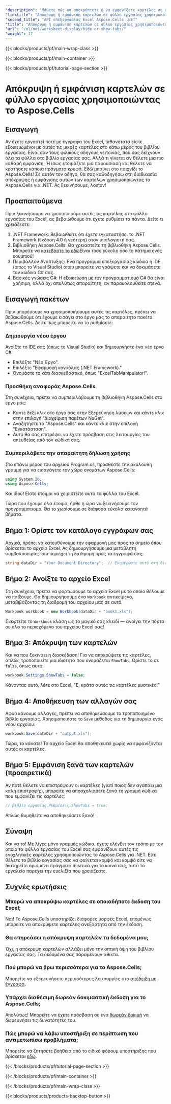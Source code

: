 ```yaml
---
"description": "Μάθετε πώς να αποκρύπτετε ή να εμφανίζετε καρτέλες σε φύλλα του Excel χρησιμοποιώντας το Aspose.Cells για .NET σε αυτό το ολοκληρωμένο, βήμα προς βήμα σεμινάριο."
"linktitle": "Απόκρυψη ή εμφάνιση καρτελών σε φύλλο εργασίας χρησιμοποιώντας το Aspose.Cells"
"second_title": "API επεξεργασίας Excel Aspose.Cells .NET"
"title": "Απόκρυψη ή εμφάνιση καρτελών σε φύλλο εργασίας χρησιμοποιώντας το Aspose.Cells"
"url": "/el/net/worksheet-display/hide-or-show-tabs/"
"weight": 17
---
```


{{< blocks/products/pf/main-wrap-class >}}

{{< blocks/products/pf/main-container >}}

{{< blocks/products/pf/tutorial-page-section >}}

# Απόκρυψη ή εμφάνιση καρτελών σε φύλλο εργασίας χρησιμοποιώντας το Aspose.Cells

## Εισαγωγή

Αν έχετε εργαστεί ποτέ με έγγραφα του Excel, πιθανότατα είστε εξοικειωμένοι με αυτές τις μικρές καρτέλες στο κάτω μέρος του βιβλίου εργασίας. Είναι σαν τους φιλικούς οδηγούς γειτονιάς, που σας δείχνουν όλα τα φύλλα στο βιβλίο εργασίας σας. Αλλά τι γίνεται αν θέλετε μια πιο καθαρή εμφάνιση; Ή ίσως ετοιμάζετε μια παρουσίαση και θέλετε να κρατήσετε κάποια πράγματα κρυφά. Εδώ μπαίνει στο παιχνίδι το Aspose.Cells! Σε αυτόν τον οδηγό, θα σας καθοδηγήσω στη διαδικασία απόκρυψης ή εμφάνισης αυτών των καρτελών χρησιμοποιώντας το Aspose.Cells για .NET. Ας ξεκινήσουμε, λοιπόν!

## Προαπαιτούμενα

Πριν ξεκινήσουμε να τροποποιούμε αυτές τις καρτέλες στο φύλλο εργασίας του Excel, ας βεβαιωθούμε ότι έχετε ρυθμίσει τα πάντα. Δείτε τι χρειάζεστε:

1. .NET Framework: Βεβαιωθείτε ότι έχετε εγκαταστήσει το .NET Framework (έκδοση 4.0 ή νεότερη) στον υπολογιστή σας.
2. Βιβλιοθήκη Aspose.Cells: Θα χρειαστείτε τη βιβλιοθήκη Aspose.Cells. Μπορείτε να [κατεβάστε το εδώ](https://releases.aspose.com/cells/net/)Είναι τόσο εύκολο όσο το πάτημα ενός κουμπιού!
3. Περιβάλλον Ανάπτυξης: Ένα πρόγραμμα επεξεργασίας κώδικα ή IDE (όπως το Visual Studio) όπου μπορείτε να γράψετε και να δοκιμάσετε τον κώδικα C# σας.
4. Βασικές γνώσεις C#: Η εξοικείωση με τον προγραμματισμό C# θα είναι χρήσιμη, αλλά όχι απολύτως απαραίτητη, αν παρακολουθείτε στενά.

## Εισαγωγή πακέτων

Πριν μπορέσουμε να χρησιμοποιήσουμε αυτές τις καρτέλες, πρέπει να βεβαιωθούμε ότι έχουμε εισάγει στο έργο μας το απαραίτητο πακέτο Aspose.Cells. Δείτε πώς μπορείτε να το ρυθμίσετε:

### Δημιουργία νέου έργου

Ανοίξτε το IDE σας (όπως το Visual Studio) και δημιουργήστε ένα νέο έργο C#:

- Επιλέξτε "Νέο Έργο".
- Επιλέξτε "Εφαρμογή κονσόλας (.NET Framework)." 
- Ονομάστε το κάτι διασκεδαστικό, όπως "ExcelTabManipulator!".

### Προσθήκη αναφοράς Aspose.Cells

Στη συνέχεια, πρέπει να συμπεριλάβουμε τη βιβλιοθήκη Aspose.Cells στο έργο μας:

- Κάντε δεξί κλικ στο έργο σας στην Εξερεύνηση λύσεων και κάντε κλικ στην επιλογή "Διαχείριση πακέτων NuGet".
- Αναζητήστε το "Aspose.Cells" και κάντε κλικ στην επιλογή "Εγκατάσταση". 
- Αυτό θα σας επιτρέψει να έχετε πρόσβαση στις λειτουργίες του απευθείας από τον κώδικά σας.

### Συμπεριλάβετε την απαραίτητη δήλωση χρήσης

Στο επάνω μέρος του αρχείου Program.cs, προσθέστε την ακόλουθη γραμμή για να εισαγάγετε τον χώρο ονομάτων Aspose.Cells:

```csharp
using System.IO;
using Aspose.Cells;
```

Και ιδού! Είστε έτοιμοι να χειριστείτε αυτά τα φύλλα του Excel.

Τώρα που έχουμε όλα έτοιμα, ήρθε η ώρα να ξεκινήσουμε τον προγραμματισμό. Θα το χωρίσουμε σε διάφορα εύκολα κατανοητά βήματα.

## Βήμα 1: Ορίστε τον κατάλογο εγγράφων σας

Αρχικά, πρέπει να κατευθύνουμε την εφαρμογή μας προς το σημείο όπου βρίσκεται το αρχείο Excel. Ας δημιουργήσουμε μια μεταβλητή συμβολοσειράς που περιέχει τη διαδρομή προς τα έγγραφά σας:

```csharp
string dataDir = "Your Document Directory";  // Ενημερώστε αυτό στη διαδρομή καταλόγου σας
```

## Βήμα 2: Ανοίξτε το αρχείο Excel

Στη συνέχεια, πρέπει να φορτώσουμε το αρχείο Excel με το οποίο θέλουμε να παίξουμε. Θα δημιουργήσουμε ένα `Workbook` αντικείμενο, μεταβιβάζοντας τη διαδρομή του αρχείου μας σε αυτό.

```csharp
Workbook workbook = new Workbook(dataDir + "book1.xls");
```

Σκεφτείτε το `Workbook` κλάση ως το μαγικό σας κλειδί — ανοίγει την πόρτα σε όλο το περιεχόμενο του αρχείου Excel σας!

## Βήμα 3: Απόκρυψη των καρτελών

Και να που ξεκινάει η διασκέδαση! Για να αποκρύψετε τις καρτέλες, απλώς τροποποιείτε μια ιδιότητα που ονομάζεται `ShowTabs`. Ορίστε το σε `false`, όπως αυτό:

```csharp
workbook.Settings.ShowTabs = false;
```

Κάνοντας αυτό, λέτε στο Excel, "Ε, κράτα αυτές τις καρτέλες μυστικές!"

## Βήμα 4: Αποθήκευση των αλλαγών σας

Αφού κάνουμε αλλαγές, πρέπει να αποθηκεύσουμε το τροποποιημένο βιβλίο εργασίας. Χρησιμοποιήστε το `Save` μέθοδος για τη δημιουργία ενός νέου αρχείου:

```csharp
workbook.Save(dataDir + "output.xls");
```

Τώρα, το κάνατε! Το αρχείο Excel θα αποθηκευτεί χωρίς να εμφανίζονται αυτές οι καρτέλες.

## Βήμα 5: Εμφάνιση ξανά των καρτελών (προαιρετικά)

Αν ποτέ θέλετε να επιστρέψουν οι καρτέλες (γιατί ποιος δεν αγαπάει μια καλή επιστροφή;), μπορείτε να αποσχολιάσετε ξανά τη γραμμή κώδικα που εμφανίζει τις καρτέλες:

```csharp
// βιβλίο εργασίας.Ρυθμίσεις.ShowTabs = true;
```

Απλώς θυμηθείτε να αποθηκεύσετε ξανά!

## Σύναψη

Και να το! Με λίγες μόνο γραμμές κώδικα, έχετε ελέγξει τον τρόπο με τον οποίο τα φύλλα εργασίας του Excel σας εμφανίζουν αυτές τις ενοχλητικές καρτέλες χρησιμοποιώντας το Aspose.Cells για .NET. Είτε θέλετε το βιβλίο εργασίας σας να φαίνεται κομψό και κομψό είτε να διατηρείτε ορισμένα πράγματα ιδιωτικά για το κοινό σας, αυτό το εργαλείο παρέχει την ευελιξία που χρειάζεστε. 

## Συχνές ερωτήσεις

### Μπορώ να αποκρύψω καρτέλες σε οποιαδήποτε έκδοση του Excel;
Ναι! Το Aspose.Cells υποστηρίζει διάφορες μορφές Excel, επομένως μπορείτε να αποκρύψετε καρτέλες ανεξάρτητα από την έκδοση.

### Θα επηρεάσει η απόκρυψη καρτελών τα δεδομένα μου;
Όχι, η απόκρυψη καρτελών αλλάζει μόνο την οπτική όψη του βιβλίου εργασίας σας. Τα δεδομένα σας παραμένουν άθικτα.

### Πού μπορώ να βρω περισσότερα για το Aspose.Cells;
Μπορείτε να εξερευνήσετε περισσότερες λειτουργίες στο [απόδειξη με έγγραφα](https://reference.aspose.com/cells/net/).

### Υπάρχει διαθέσιμη δωρεάν δοκιμαστική έκδοση για το Aspose.Cells;
Απολύτως! Μπορείτε να έχετε πρόσβαση σε ένα [δωρεάν δοκιμή](https://releases.aspose.com/) να διερευνήσει τις δυνατότητές του.

### Πώς μπορώ να λάβω υποστήριξη σε περίπτωση που αντιμετωπίσω προβλήματα;
Μπορείτε να ζητήσετε βοήθεια από το ειδικό φόρουμ υποστήριξης που βρίσκεται [εδώ](https://forum.aspose.com/c/cells/9).

{{< /blocks/products/pf/tutorial-page-section >}}

{{< /blocks/products/pf/main-container >}}

{{< /blocks/products/pf/main-wrap-class >}}

{{< blocks/products/products-backtop-button >}}